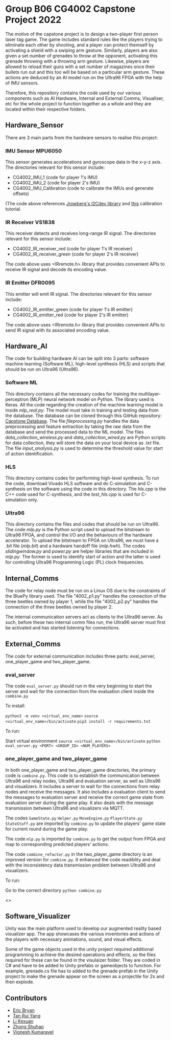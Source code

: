 # Group B06 CG4002 Capstone Project 2022

The motive of the capstone project is to design a two-player first person laser tag game. The game includes standard rules like the players trying to eliminate each other by shooting, and a player can protect themself by activating a shield with a swiping arm gesture. Similarly, players are also given a set number of grenades to throw at the opponent, activating this grenade throwing with a throwing arm gesture. Likewise, players are allowed to reload their guns with a set number of magazines once their bullets run out and this too will be based on a particular arm gesture. These actions are deduced by an AI model run on the Ultra96 FPGA with the help of IMU sensors.

Therefore, this repository contains the code used by our various components such as AI Hardware, Internal and External Comms, Visualiser, etc for the whole project to function together as a whole and they are located within their respective folders.

## Hardware_Sensor

There are 3 main parts from the hardware sensors to realise this project:

### IMU Sensor MPU6050

This sensor generates accelerations and gyroscope data in the x-y-z axis.
The directories relevant for this sensor include:
  - CG4002_IMU_1 (code for player 1's IMU)
  - CG4002_IMU_2 (code for player 2's IMU)
  - CG4002_IMU_Calibration (code to calibrate the IMUs and generate offsets)
  
 (The code above references [Jrowberg's I2Cdev library](https://github.com/jrowberg/i2cdevlib) and [this](https://wired.chillibasket.com/2015/01/calibrating-mpu6050/) calibration tutorial.
 
 ### IR Receiver VS1838
 
 This receiver detects and receives long-range IR signal.
 The directories relevant for this sensor include:
  - CG4002_IR_receiver_red (code for player 1's IR receiver)
  - CG4002_IR_receiver_green (code for player 2's IR receiver)
  
 The code above uses <IRremote.h> library that provides convenient APIs to receive IR signal and decode its encoding value.
 
 ### IR Emitter DFR0095
 
 This emitter will emit IR signal.
 The directories relevant for this sensor include:
  - CG4002_IR_emitter_green (code for player 1's IR emitter)
  - CG4002_IR_emitter_red (code for player 2's IR emitter) 
  
The code above uses <IRremote.h> library that provides convenient APIs to send IR signal with its associated encoding value.

## Hardware_AI

The code for building hardware AI can be split into 3 parts: software machine learning (Software ML), high-level synthesis (HLS) and scripts that should be run on Ultra96 (Ultra96).

### Software ML

This directory contains all the necessary codes for training the multilayer-perceptron (MLP) neural network model on Python. The library used is Keras. All the code regarding the creation of the machine learning model is inside _mlp_real.py_. The model must take in training and testing data from the database. The database can be
cloned through this GitHub repository: [Capstone Database](https://github.com/tryyang2001/Capstone-Training-and-Testing-Database.git). The file _fileprocessing.py_ handles the data preprocessing and feature extraction by taking the raw data from the database and send the processed data to the ML model. The files _data_collection_wireless.py_ and _data_collection_wired.py_ are Python scripts for data collection, they will store the data on your local device as _.txt_ file.
The file _input_analysis.py_ is used to determine the threshold value for start of action identification.

### HLS

This directory contains codes for performing high-level synthesis. To run the code, download Vivado HLS software and do C-simulation and C-synthesis on the software using the code in this directory. The _hls.cpp_ is the C++ code used for C-synthesis, and the _test_hls.cpp_ is used for C-simulation only.

### Ultra96

This directory contains the files and codes that should be run on Ultra96. The code _mlp.py_ is the Python script used to upload the bitstream to Ultra96 FPGA, and control the I/O and the behaviours of the hardware accelerator. To upload the bitstream to FPGA on Ultra96, we must have a .bit file (_mlp.bit_) and a hardware handoff file (_mlp.hwh_). The codes _slidingwindow.py_ and _power.py_ are helper libraries that are included in _mlp.py_. The former is used to identify start of action and the latter is used for controlling Ultra96 Programming Logic (PL) clock frequencies.

## Internal_Comms

The code for relay node must be run on a Linux OS due to the constraints of the BluePy library used. The file "4002_p1.py" handles the connection of the three beetles owned by player 1, while the file "4002_p2.py" handles the connection of the three beetles owned by player 2.

The internal communication servers act as clients to the Ultra96 server. As such, before these two internal comm files run, the Ultra96 server must first be activated and has started listening for connections.

## External_Comms


The code for external communication includes three parts: eval_server, one_player_game and two_player_game.

### eval_server

The code `eval_server.py` should run in the very beginning to start the server and wait for the connection from the evaluation client inside the `combine.py`

To install:

`python3 -m venv <virtual_env_name>`
`source <virtual_env_name>/bin/activate`
`pip3 install -r requirements.txt`

To run:

Start virtual environment
`source <virtual_env_name>/bin/activate`
`python eval_server.py <PORT> <GROUP_ID> <NUM_PLAYERS>`


### one_player_game and two_player_game

In both one_player_game and two_player_game directories, the primary code is `combine.py`. This code is to establish the communication between Ultra96 and relay nodes, Ultra96 and evaluation server, as well as Ultra96 and visualizers. It includes a server to wait for the connections from relay nodes and receive the messages. It also includes a evaluation client to send the messages to evaluation server and receive the correct game state from evaluation server during the game play. It also deals with the message transmission between Ultra96 and visualizers via MQTT. 

The codes `GameState.py` `Helper.py` `MoveEngine.py` `PlayerState.py` `StateStaff.py` are imported by `combine.py` to update the players' game state for current round during the game play.

The code `mlp.py` is imported by `combine.py` to get the output from FPGA and map to corresponding predicted players' actions.

The code `combine_refactor.py` in the two_player_game directory is an improved version for `combine.py`. It enhanced the code readiblity and deal with the inconsistency data transmission problem between Ultra96 and visualizers.

To run:

Go to the correct directory
`python combine.py`



<>

## Software_Visualizer

Unity was the main platform used to develop our augmented reality based visualizer app. The app showcases the various inventories and actions of the players with necessary animations, sound, and visual effects.

Some of the game objects used in the unity project required additional programming to achieve the desired operations and effects, so the files required for these can be found in the visulaizer folder. They are coded in C# and have to be added to Unity prefabs or gameobjects to function. For example, grenade.cs file has to added to the grenade prefab in the Unity project to make the grenade appear on the screen as a projectile for 2s and then explode.

## Contributors

- [Eric Bryan](https://github.com/EricBryann)
- [Tan Rui Yang](https://github.com/tryyang2001)
- [Li Kexuan](https://github.com/Cocokkkk)
- [Zhong Shuhao](https://github.com/Rye98)
- [Vignesh Kumaravel](https://github.com/KVignesh122)
